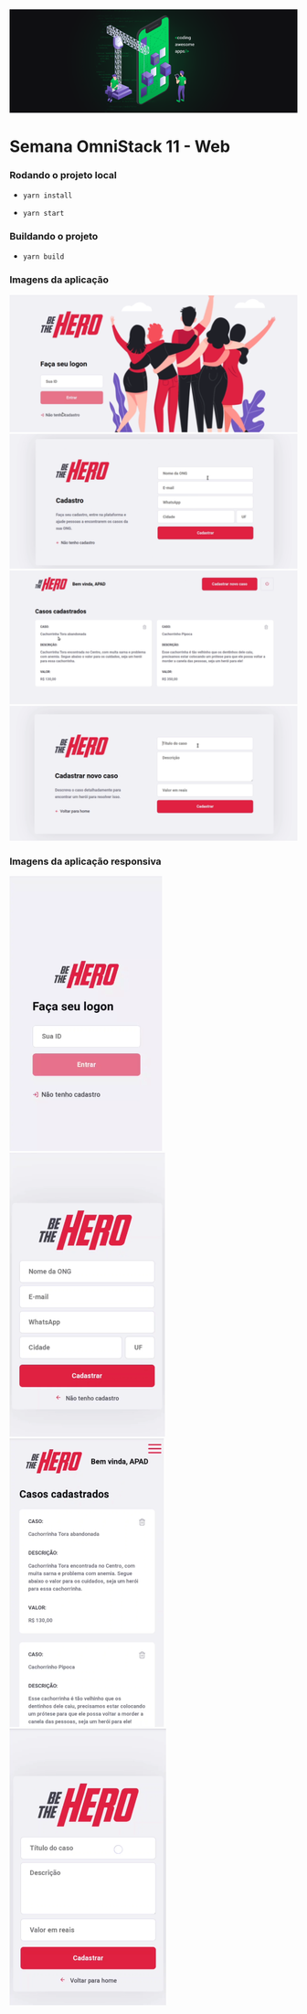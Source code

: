 <img src="./.github/semanaOmniStack.png" />

# Semana OmniStack 11 - Web

### Rodando o projeto local

- `yarn install`

- `yarn start`

### Buildando o projeto

- `yarn build`

### Imagens da aplicação

<img src="./.github/1-login.png">
<img src="./.github/2-cadastro.png">
<img src="./.github/3-casos.png">
<img src="./.github/4-cadastroCasos.png">

### Imagens da aplicação responsiva

<img src="./.github/1-loginResponsivo.png">
<img src="./.github/2-cadastroResponsivo.png">
<img src="./.github/3-casosResponsivo.png">
<img src="./.github/4-cadastroCasosResponsivo.png">